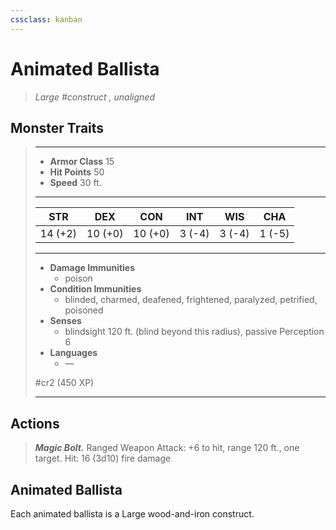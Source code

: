 ```yaml
---
cssclass: kanban
---
```


# Animated Ballista
>*Large #construct , unaligned*
## Monster Traits
>___
>- **Armor Class** 15
>- **Hit Points** 50
>- **Speed** 30 ft.
>___
>|STR|DEX|CON|INT|WIS|CHA|
>|:---:|:---:|:---:|:---:|:---:|:---:|
>|14 (+2)|10 (+0)|10 (+0)|3 (-4)|3 (-4)|1 (-5)|
>___
>- **Damage Immunities**
>	 - poison
>- **Condition Immunities**
>	 - blinded, charmed, deafened, frightened, paralyzed, petrified, poisoned
>- **Senses**
>	 - blindsight 120 ft. (blind beyond this radius), passive Perception 6
>- **Languages**
>	 - —
>
> #cr2 (450 XP)
>___
## Actions
>***Magic Bolt.*** Ranged Weapon Attack: +6 to hit, range 120 ft., one target. Hit: 16 (3d10) fire damage
## Animated Ballista
Each animated ballista is a Large wood-and-iron construct.
